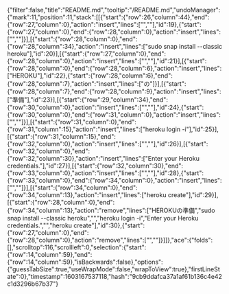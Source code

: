 {"filter":false,"title":"README.md","tooltip":"/README.md","undoManager":{"mark":11,"position":11,"stack":[[{"start":{"row":26,"column":44},"end":{"row":27,"column":0},"action":"insert","lines":["",""],"id":19},{"start":{"row":27,"column":0},"end":{"row":28,"column":0},"action":"insert","lines":["",""]}],[{"start":{"row":28,"column":0},"end":{"row":28,"column":34},"action":"insert","lines":["sudo snap install --classic heroku"],"id":20}],[{"start":{"row":27,"column":0},"end":{"row":28,"column":0},"action":"insert","lines":["",""],"id":21}],[{"start":{"row":28,"column":0},"end":{"row":28,"column":6},"action":"insert","lines":["HEROKU"],"id":22},{"start":{"row":28,"column":6},"end":{"row":28,"column":7},"action":"insert","lines":["の"]}],[{"start":{"row":28,"column":7},"end":{"row":28,"column":9},"action":"insert","lines":["準備"],"id":23}],[{"start":{"row":29,"column":34},"end":{"row":30,"column":0},"action":"insert","lines":["",""],"id":24},{"start":{"row":30,"column":0},"end":{"row":31,"column":0},"action":"insert","lines":["",""]}],[{"start":{"row":31,"column":0},"end":{"row":31,"column":15},"action":"insert","lines":["heroku login -i"],"id":25}],[{"start":{"row":31,"column":15},"end":{"row":32,"column":0},"action":"insert","lines":["",""],"id":26}],[{"start":{"row":32,"column":0},"end":{"row":32,"column":30},"action":"insert","lines":["Enter your Heroku credentials."],"id":27}],[{"start":{"row":32,"column":30},"end":{"row":33,"column":0},"action":"insert","lines":["",""],"id":28},{"start":{"row":33,"column":0},"end":{"row":34,"column":0},"action":"insert","lines":["",""]}],[{"start":{"row":34,"column":0},"end":{"row":34,"column":13},"action":"insert","lines":["heroku create"],"id":29}],[{"start":{"row":28,"column":0},"end":{"row":34,"column":13},"action":"remove","lines":["HEROKUの準備","sudo snap install --classic heroku","","heroku login -i","Enter your Heroku credentials.","","heroku create"],"id":30},{"start":{"row":27,"column":0},"end":{"row":28,"column":0},"action":"remove","lines":["",""]}]]},"ace":{"folds":[],"scrolltop":116,"scrollleft":0,"selection":{"start":{"row":14,"column":59},"end":{"row":14,"column":59},"isBackwards":false},"options":{"guessTabSize":true,"useWrapMode":false,"wrapToView":true},"firstLineState":0},"timestamp":1603167537118,"hash":"9cb9ddafca37a1af61b136c4e42c1d3296b67b37"}
